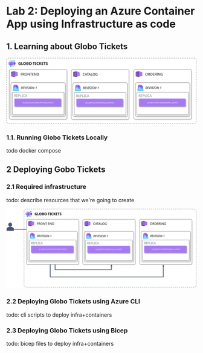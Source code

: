 # Lab 2: Deploying an Azure Container App using Infrastructure as code

## 1. Learning about Globo Tickets
![Globo Tickets](img/globo-tickets.svg)

### 1.1. Running Globo Tickets Locally
todo docker compose

## 2 Deploying Gobo Tickets

### 2.1 Required infrastructure
todo: describe resources that we're going to create

![Globo Tickets](img/globo-tickets-with-ingress.svg)

### 2.2 Deploying Globo Tickets using Azure CLI
todo: cli scripts to deploy infra+containers
### 2.3 Deploying Globo Tickets using Bicep
todo: bicep files to deploy infra+containers
